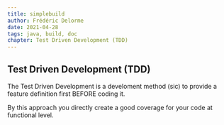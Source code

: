```yaml
---
title: simplebuild
author: Frédéric Delorme
date: 2021-04-28
tags: java, build, doc
chapter: Test Driven Development (TDD)
---
```


## Test Driven Development (TDD)

The Test Driven Development is a develoment method (sic) to provide a feature definition first BEFORE coding it.

By this approach you directly create a good coverage for your code at functional level.
